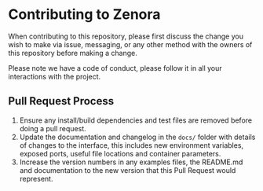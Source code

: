 # Contributing to Zenora

When contributing to this repository, please first discuss the change you wish to make via issue,
messaging, or any other method with the owners of this repository before making a change. 

Please note we have a code of conduct, please follow it in all your interactions with the project.

## Pull Request Process

1. Ensure any install/build dependencies and test files are removed before doing a 
   pull request.
2. Update the documentation and changelog in the ``docs/`` folder with details of changes to the interface, this includes new environment 
   variables, exposed ports, useful file locations and container parameters.
3. Increase the version numbers in any examples files, the README.md and documentation to the new version that this
   Pull Request would represent.
